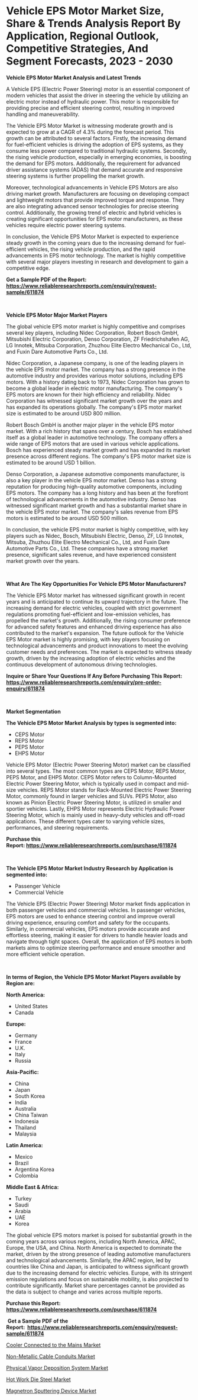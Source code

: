 <p><h1>Vehicle EPS Motor Market Size, Share & Trends Analysis Report By Application, Regional Outlook, Competitive Strategies, And Segment Forecasts, 2023 - 2030</h1></p><p><strong>Vehicle EPS Motor Market Analysis and Latest Trends</strong></p>
<p><p>A Vehicle EPS (Electric Power Steering) motor is an essential component of modern vehicles that assist the driver in steering the vehicle by utilizing an electric motor instead of hydraulic power. This motor is responsible for providing precise and efficient steering control, resulting in improved handling and maneuverability.</p><p>The Vehicle EPS Motor Market is witnessing moderate growth and is expected to grow at a CAGR of 4.3% during the forecast period. This growth can be attributed to several factors. Firstly, the increasing demand for fuel-efficient vehicles is driving the adoption of EPS systems, as they consume less power compared to traditional hydraulic systems. Secondly, the rising vehicle production, especially in emerging economies, is boosting the demand for EPS motors. Additionally, the requirement for advanced driver assistance systems (ADAS) that demand accurate and responsive steering systems is further propelling the market growth.</p><p>Moreover, technological advancements in Vehicle EPS Motors are also driving market growth. Manufacturers are focusing on developing compact and lightweight motors that provide improved torque and response. They are also integrating advanced sensor technologies for precise steering control. Additionally, the growing trend of electric and hybrid vehicles is creating significant opportunities for EPS motor manufacturers, as these vehicles require electric power steering systems.</p><p>In conclusion, the Vehicle EPS Motor Market is expected to experience steady growth in the coming years due to the increasing demand for fuel-efficient vehicles, the rising vehicle production, and the rapid advancements in EPS motor technology. The market is highly competitive with several major players investing in research and development to gain a competitive edge.</p></p>
<p><strong>Get a Sample PDF of the Report:&nbsp; <a href="https://www.reliableresearchreports.com/enquiry/request-sample/611874">https://www.reliableresearchreports.com/enquiry/request-sample/611874</a></strong></p>
<p>&nbsp;</p>
<p><strong>Vehicle EPS Motor Major Market Players</strong></p>
<p><p>The global vehicle EPS motor market is highly competitive and comprises several key players, including Nidec Corporation, Robert Bosch GmbH, Mitsubishi Electric Corporation, Denso Corporation, ZF Friedrichshafen AG, LG Innotek, Mitsuba Corporation, Zhuzhou Elite Electro Mechanical Co., Ltd, and Fuxin Dare Automotive Parts Co., Ltd.</p><p>Nidec Corporation, a Japanese company, is one of the leading players in the vehicle EPS motor market. The company has a strong presence in the automotive industry and provides various motor solutions, including EPS motors. With a history dating back to 1973, Nidec Corporation has grown to become a global leader in electric motor manufacturing. The company's EPS motors are known for their high efficiency and reliability. Nidec Corporation has witnessed significant market growth over the years and has expanded its operations globally. The company's EPS motor market size is estimated to be around USD 800 million.</p><p>Robert Bosch GmbH is another major player in the vehicle EPS motor market. With a rich history that spans over a century, Bosch has established itself as a global leader in automotive technology. The company offers a wide range of EPS motors that are used in various vehicle applications. Bosch has experienced steady market growth and has expanded its market presence across different regions. The company's EPS motor market size is estimated to be around USD 1 billion.</p><p>Denso Corporation, a Japanese automotive components manufacturer, is also a key player in the vehicle EPS motor market. Denso has a strong reputation for producing high-quality automotive components, including EPS motors. The company has a long history and has been at the forefront of technological advancements in the automotive industry. Denso has witnessed significant market growth and has a substantial market share in the vehicle EPS motor market. The company's sales revenue from EPS motors is estimated to be around USD 500 million.</p><p>In conclusion, the vehicle EPS motor market is highly competitive, with key players such as Nidec, Bosch, Mitsubishi Electric, Denso, ZF, LG Innotek, Mitsuba, Zhuzhou Elite Electro Mechanical Co., Ltd, and Fuxin Dare Automotive Parts Co., Ltd. These companies have a strong market presence, significant sales revenue, and have experienced consistent market growth over the years.</p></p>
<p>&nbsp;</p>
<p><strong>What Are The Key Opportunities For Vehicle EPS Motor Manufacturers?</strong></p>
<p><p>The Vehicle EPS Motor market has witnessed significant growth in recent years and is anticipated to continue its upward trajectory in the future. The increasing demand for electric vehicles, coupled with strict government regulations promoting fuel-efficient and low-emission vehicles, has propelled the market's growth. Additionally, the rising consumer preference for advanced safety features and enhanced driving experience has also contributed to the market's expansion. The future outlook for the Vehicle EPS Motor market is highly promising, with key players focusing on technological advancements and product innovations to meet the evolving customer needs and preferences. The market is expected to witness steady growth, driven by the increasing adoption of electric vehicles and the continuous development of autonomous driving technologies.</p></p>
<p><strong>Inquire or Share Your Questions If Any Before Purchasing This Report: <a href="https://www.reliableresearchreports.com/enquiry/pre-order-enquiry/611874">https://www.reliableresearchreports.com/enquiry/pre-order-enquiry/611874</a></strong></p>
<p>&nbsp;</p>
<p><strong>Market Segmentation</strong></p>
<p><strong>The Vehicle EPS Motor Market Analysis by types is segmented into:</strong></p>
<p><ul><li>CEPS Motor</li><li>REPS Motor</li><li>PEPS Motor</li><li>EHPS Motor</li></ul></p>
<p><p>Vehicle EPS Motor (Electric Power Steering Motor) market can be classified into several types. The most common types are CEPS Motor, REPS Motor, PEPS Motor, and EHPS Motor. CEPS Motor refers to Column-Mounted Electric Power Steering Motor, which is typically used in compact and mid-size vehicles. REPS Motor stands for Rack-Mounted Electric Power Steering Motor, commonly found in larger vehicles and SUVs. PEPS Motor, also known as Pinion Electric Power Steering Motor, is utilized in smaller and sportier vehicles. Lastly, EHPS Motor represents Electric Hydraulic Power Steering Motor, which is mainly used in heavy-duty vehicles and off-road applications. These different types cater to varying vehicle sizes, performances, and steering requirements.</p></p>
<p><strong>Purchase this Report:&nbsp;<a href="https://www.reliableresearchreports.com/purchase/611874">https://www.reliableresearchreports.com/purchase/611874</a></strong></p>
<p>&nbsp;</p>
<p><strong>The Vehicle EPS Motor Market Industry Research by Application is segmented into:</strong></p>
<p><ul><li>Passenger Vehicle</li><li>Commercial Vehicle</li></ul></p>
<p><p>The Vehicle EPS (Electric Power Steering) Motor market finds application in both passenger vehicles and commercial vehicles. In passenger vehicles, EPS motors are used to enhance steering control and improve overall driving experience, ensuring comfort and safety for the occupants. Similarly, in commercial vehicles, EPS motors provide accurate and effortless steering, making it easier for drivers to handle heavier loads and navigate through tight spaces. Overall, the application of EPS motors in both markets aims to optimize steering performance and ensure smoother and more efficient vehicle operation.</p></p>
<p>&nbsp;</p>
<p><strong>In terms of Region, the Vehicle EPS Motor Market Players available by Region are:</strong></p>
<p>
    <p> <strong> North America: </strong>
        <ul>
            <li>United States</li>
            <li>Canada</li>
        </ul>
        </p> 
    <p> <strong> Europe: </strong>
        <ul>
            <li>Germany</li>
            <li>France</li>
            <li>U.K.</li>
            <li>Italy</li>
            <li>Russia</li>
        </ul>
        </p> 
    <p> <strong> Asia-Pacific: </strong>
        <ul>
            <li>China</li>
            <li>Japan</li>
            <li>South Korea</li>
            <li>India</li>
            <li>Australia</li>
            <li>China Taiwan</li>
            <li>Indonesia</li>
            <li>Thailand</li>
            <li>Malaysia</li>
        </ul>
        </p> 
    <p> <strong> Latin America: </strong>
        <ul>
            <li>Mexico</li>
            <li>Brazil</li>
            <li>Argentina Korea</li>
            <li>Colombia</li>
        </ul>
        </p> 
    <p> <strong> Middle East & Africa: </strong>
        <ul>
            <li>Turkey</li>
            <li>Saudi</li>
            <li>Arabia</li>
            <li>UAE</li>
            <li>Korea</li>
        </ul>
    </p>
    </p>
<p><p>The global vehicle EPS motors market is poised for substantial growth in the coming years across various regions, including North America, APAC, Europe, the USA, and China. North America is expected to dominate the market, driven by the strong presence of leading automotive manufacturers and technological advancements. Similarly, the APAC region, led by countries like China and Japan, is anticipated to witness significant growth due to the increasing demand for electric vehicles. Europe, with its stringent emission regulations and focus on sustainable mobility, is also projected to contribute significantly. Market share percentages cannot be provided as the data is subject to change and varies across multiple reports.</p></p>
<p><strong>Purchase this Report: <a href="https://www.reliableresearchreports.com/purchase/611874">https://www.reliableresearchreports.com/purchase/611874</a></strong></p>
<p>&nbsp;<strong>Get a Sample PDF of the Report:&nbsp;&nbsp;<a href="https://www.reliableresearchreports.com/enquiry/request-sample/611874">https://www.reliableresearchreports.com/enquiry/request-sample/611874</a></strong></p>
<p><strong></strong></p>
<p><p><a href="https://www.linkedin.com/pulse/cooler-connected-mains-market-challenges-opportunities-growth-fbcuf/">Cooler Connected to the Mains Market</a></p><p><a href="https://www.linkedin.com/pulse/non-metallic-cable-conduits-market-size-share-amp-trends-analysis/">Non-Metallic Cable Conduits Market</a></p><p><a href="https://medium.com/@thesjenney10210/physical-vapor-deposition-system-market-size-growth-forecast-2023-2030-325bfdd7207b">Physical Vapor Deposition System Market</a></p><p><a href="https://www.linkedin.com/pulse/hot-work-die-steel-market-size-share-global-analysis-report/">Hot Work Die Steel Market</a></p><p><a href="https://medium.com/@marvinhug741/magnetron-sputtering-device-market-size-growth-forecast-2023-2030-fc9a785bc5b9">Magnetron Sputtering Device Market</a></p></p>